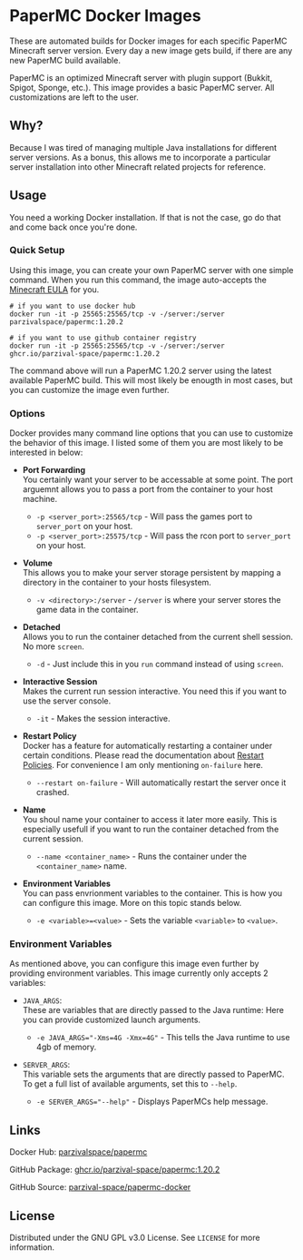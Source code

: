 # PaperMC Docker Images

These are automated builds for Docker images for each specific PaperMC Minecraft server version.
Every day a new image gets build, if there are any new PaperMC build available.

PaperMC is an optimized Minecraft server with plugin support (Bukkit, Spigot, Sponge, etc.).
This image provides a basic PaperMC server. All customizations are left to the user.

## Why?

Because I was tired of managing multiple Java installations for different server versions.
As a bonus, this allows me to incorporate a particular server installation into other Minecraft related projects for reference.

## Usage

You need a working Docker installation.
If that is not the case, go do that and come back once you're done.

### Quick Setup

Using this image, you can create your own PaperMC server with one simple command.
When you run this command, the image auto-accepts the [Minecraft EULA](https://www.minecraft.net/en-us/eula) for you.

```
# if you want to use docker hub
docker run -it -p 25565:25565/tcp -v -/server:/server parzivalspace/papermc:1.20.2

# if you want to use github container registry
docker run -it -p 25565:25565/tcp -v -/server:/server ghcr.io/parzival-space/papermc:1.20.2
```

The command above will run a PaperMC 1.20.2 server using the latest available PaperMC build.
This will most likely be enougth in most cases, but you can customize the image even further.

### Options

Docker provides many command line options that you can use to customize the behavior of this image.
I listed some of them you are most likely to be interested in below:

* <b>Port Forwarding</b> <br>
    You certainly want your server to be accessable at some point.
    The port arguemnt allows you to pass a port from the container to your host machine.

    * ``-p <server_port>:25565/tcp`` - Will pass the games port to ``server_port`` on your host.
    * ``-p <server_port>:25575/tcp`` - Will pass the rcon port to ``server_port`` on your host.

* <b>Volume</b> <br>
    This allows you to make your server storage persistent by mapping a directory in the container to your hosts filesystem.

    * ``-v <directory>:/server`` - ``/server`` is where your server stores the game data in the container.

* <b>Detached</b> <br>
    Allows you to run the container detached from the current shell session. No more ``screen``.

    * ``-d`` - Just include this in you ``run`` command instead of using ``screen``.

* <b>Interactive Session</b> <br>
    Makes the current run session interactive.
    You need this if you want to use the server console.

    * ``-it`` - Makes the session interactive.

* <b>Restart Policy</b> <br>
    Docker has a feature for automatically restarting a container under certain conditions.
    Please read the documentation about [Restart Policies](https://docs.docker.com/engine/reference/run/#restart-policies---restart).
    For convenience I am only mentioning ``on-failure`` here.

    * ``--restart on-failure`` - Will automatically restart the server once it crashed.

* <b>Name</b> <br>
    You shoul name your container to access it later more easily.
    This is especially usefull if you want to run the container detached from the current session.

    * ``--name <container_name>`` - Runs the container under the ``<container_name>`` name.

* <b>Environment Variables</b> <br>
    You can pass envrionment variables to the container.
    This is how you can configure this image.
    More on this topic stands below.

    * ``-e <variable>=<value>`` - Sets the variable ``<variable>`` to ``<value>``.

### Environment Variables

As mentioned above, you can configure this image even further by providing environment variables.
This image currently only accepts 2 variables:

* ``JAVA_ARGS``:<br>
    These are variables that are directly passed to the Java runtime:
    Here you can provide customized launch arguments.

    * ``-e JAVA_ARGS="-Xms=4G -Xmx=4G"`` - This tells the Java runtime to use 4gb of memory.

* ``SERVER_ARGS``:<br>
    This variable sets the arguments that are directly passed to PaperMC.
    To get a full list of available arguments, set this to ``--help``.

    * ``-e SERVER_ARGS="--help"`` - Displays PaperMCs help message.

## Links

Docker Hub: [parzivalspace/papermc](https://hub.docker.com/r/parzivalspace/papermc)

GitHub Package: [ghcr.io/parzival-space/papermc:1.20.2](https://github.com/parzival-space/papermc-docker/pkgs/container/papermc)

GitHub Source: [parzival-space/papermc-docker](https://github.com/parzival-space/papermc-docker)

## License

Distributed under the GNU GPL v3.0 License.
See ``LICENSE`` for more information.